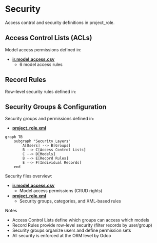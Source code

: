 # Security

Access control and security definitions in project_role.

## Access Control Lists (ACLs)

Model access permissions defined in:
- **[ir.model.access.csv](../project_role/security/ir.model.access.csv)**
  - 6 model access rules

## Record Rules

Row-level security rules defined in:

## Security Groups & Configuration

Security groups and permissions defined in:
- **[project_role.xml](../project_role/security/project_role.xml)**

```mermaid
graph TB
    subgraph "Security Layers"
        A[Users] --> B[Groups]
        B --> C[Access Control Lists]
        C --> D[Models]
        B --> E[Record Rules]
        E --> F[Individual Records]
    end
```

Security files overview:
- **[ir.model.access.csv](../project_role/security/ir.model.access.csv)**
  - Model access permissions (CRUD rights)
- **[project_role.xml](../project_role/security/project_role.xml)**
  - Security groups, categories, and XML-based rules

Notes
- Access Control Lists define which groups can access which models
- Record Rules provide row-level security (filter records by user/group)
- Security groups organize users and define permission sets
- All security is enforced at the ORM level by Odoo
